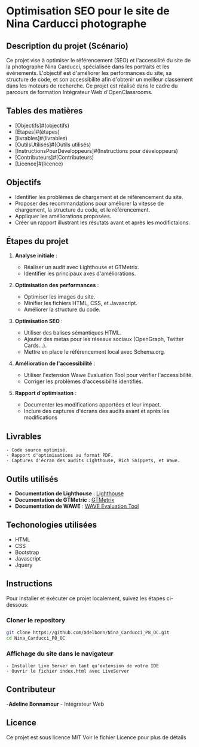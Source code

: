 # Optimisation SEO pour le site de Nina Carducci photographe

## Description du projet (Scénario)

Ce projet vise à optimiser le référencement (SEO) et l'accessilité du site de la photographe Nina Carducci, spécialisée dans les portraits et les événements. L'objectif est d'améliorer les performances du site, sa structure de code, et son accessibilité afin d'obtenir un meilleur classement dans les moteurs de recherche.
Ce projet est réalisé dans le cadre du parcours de formation Intégrateur Web d'OpenClassrooms.

## Tables des matières

- [Objectifs]#(objectifs)
- [Etapes]#(étapes)
- [livrables]#(livrables)
- [OutilsUtilisés]#(Outils utilisés)
- [InstructionsPourDéveloppeurs]#(Instructions pour développeurs)
- [Contributeurs]#(Contributeurs)
- [Licence]#(licence)


## Objectifs

- Identifier les problèmes de chargement et de référencement du site.
- Proposer des recommandations pour améliorer la vitesse de chargement, la structure du code, et le référencement.
- Appliquer les améliorations proposées.
- Créer un rapport illustrant les résutats avant et après les modifictaions.

## Étapes du projet

1. **Analyse initiale** :
    - Réaliser un audit avec Lighthouse et GTMetrix.
    - Identifier les principaux axes d'améliorations.

2. **Optimisation des performances** :
    - Optimiser les images du site.
    - Minifier les fichiers HTML, CSS, et Javascript.
    - Améliorer la structure du code.

3. **Optimisation SEO** :
    - Utiliser des balises sémantiques HTML.
    - Ajouter des metas pour les réseaux sociaux (OpenGraph, Twitter Cards...).
    - Mettre en place le référencement local avec Schema.org.

4. **Amélioration de l'accessibilité** :
    - Utiliser l'extension Wawe Evaluation Tool pour vérifier l'accessibilité.
    - Corriger les problèmes d'accessibilité identifiés.

5. **Rapport d'optimisation** : 
    - Documenter les modifications apportées et leur impact.
    - Inclure des captures d'écrans des audits avant et après les modifications

 ## Livrables

    - Code source optimisé.
    - Rapport d'optimisations au format PDF.
    - Captures d'écran des audits Lighthouse, Rich Snippets, et Wawe.

## Outils utilisés

- **Documentation de Lighthouse** : [Lighthouse](https://developers.google.com/web/tools/lighthouse)
-  **Documentation de GTMetric** : [GTMetrix](https://gtmetrix.com/)
- **Documentation de WAWE** : [WAVE Evaluation Tool](https://wave.webaim.org/)

## Techonologies utilisées 

- HTML
- CSS
- Bootstrap
- Javascript
- Jquery

## Instructions

Pour installer et éxécuter ce projet localement, suivez les étapes ci-dessous:

### Cloner le repository

```bash
git clone https://github.com/adelbonn/Nina_Carducci_P8_OC.git 
cd Nina_Carducci_P8_OC

```

### Affichage du site dans le navigateur
    - Installer Live Server en tant qu'extension de votre IDE
    - Ouvrir le fichier index.html avec LiveServer

## Contributeur

-**Adeline Bonnamour** - Intégrateur Web 

## Licence

Ce projet est sous licence MIT
Voir le fichier Licence pour plus de détails


